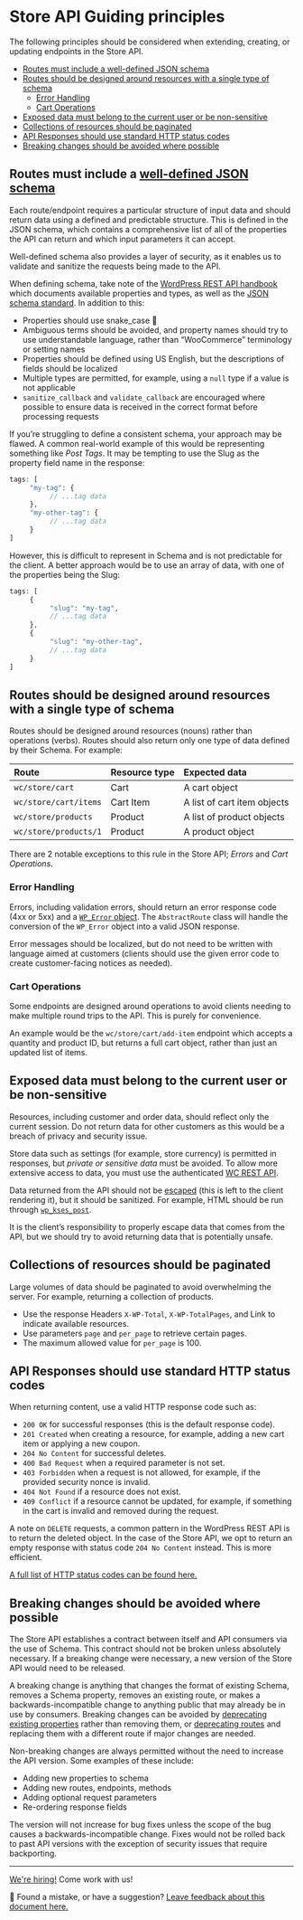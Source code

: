 # Store API Guiding principles <!-- omit in toc -->

The following principles should be considered when extending, creating, or updating endpoints in the Store API.

- [Routes must include a well-defined JSON schema](#routes-must-include-a-well-defined-json-schema)
- [Routes should be designed around resources with a single type of schema](#routes-should-be-designed-around-resources-with-a-single-type-of-schema)
  - [Error Handling](#error-handling)
  - [Cart Operations](#cart-operations)
- [Exposed data must belong to the current user or be non-sensitive](#exposed-data-must-belong-to-the-current-user-or-be-non-sensitive)
- [Collections of resources should be paginated](#collections-of-resources-should-be-paginated)
- [API Responses should use standard HTTP status codes](#api-responses-should-use-standard-http-status-codes)
- [Breaking changes should be avoided where possible](#breaking-changes-should-be-avoided-where-possible)

## Routes must include a [well-defined JSON schema](https://developer.wordpress.org/rest-api/extending-the-rest-api/schema/)

Each route/endpoint requires a particular structure of input data and should return data using a defined and predictable structure. This is defined in the JSON schema, which contains a comprehensive list of all of the properties the API can return and which input parameters it can accept.

Well-defined schema also provides a layer of security, as it enables us to validate and sanitize the requests being made to the API.

When defining schema, take note of the [WordPress REST API handbook](https://developer.wordpress.org/rest-api/extending-the-rest-api/schema/) which documents available properties and types, as well as the [JSON schema standard](http://json-schema.org/). In addition to this:

-   Properties should use snake_case 🐍
-   Ambiguous terms should be avoided, and property names should try to use understandable language, rather than “WooCommerce” terminology or setting names
-   Properties should be defined using US English, but the descriptions of fields should be localized
-   Multiple types are permitted, for example, using a `null` type if a value is not applicable
-   `sanitize_callback` and `validate_callback` are encouraged where possible to ensure data is received in the correct format before processing requests

If you’re struggling to define a consistent schema, your approach may be flawed. A common real-world example of this would be representing something like _Post Tags_. It may be tempting to use the Slug as the property field name in the response:

```php
tags: [
     "my-tag": {
          // ...tag data
     },
     "my-other-tag": {
          // ...tag data
     }
]
```

However, this is difficult to represent in Schema and is not predictable for the client. A better approach would be to use an array of data, with one of the properties being the Slug:

```php
tags: [
     {
          "slug": "my-tag",
          // ...tag data
     },
     {
          "slug": "my-other-tag",
          // ...tag data
     }
]
```

## Routes should be designed around resources with a single type of schema

Routes should be designed around resources (nouns) rather than operations (verbs). Routes should also return only one type of data defined by their Schema. For example:

| Route                 | Resource type | Expected data               |
| :-------------------- | :------------ | :-------------------------- |
| `wc/store/cart`       | Cart          | A cart object               |
| `wc/store/cart/items` | Cart Item     | A list of cart item objects |
| `wc/store/products`   | Product       | A list of product objects   |
| `wc/store/products/1` | Product       | A product object            |

There are 2 notable exceptions to this rule in the Store API; _Errors_ and _Cart Operations_.

### Error Handling

Errors, including validation errors, should return an error response code (4xx or 5xx) and a [`WP_Error` object](https://developer.wordpress.org/reference/classes/wp_error/). The `AbstractRoute` class will handle the conversion of the `WP_Error` object into a valid JSON response.

Error messages should be localized, but do not need to be written with language aimed at customers (clients should use the given error code to create customer-facing notices as needed).

### Cart Operations

Some endpoints are designed around operations to avoid clients needing to make multiple round trips to the API. This is purely for convenience.

An example would be the `wc/store/cart/add-item` endpoint which accepts a quantity and product ID, but returns a full cart object, rather than just an updated list of items.

## Exposed data must belong to the current user or be non-sensitive

Resources, including customer and order data, should reflect only the current session. Do not return data for other customers as this would be a breach of privacy and security issue.

Store data such as settings (for example, store currency) is permitted in responses, but _private or sensitive data_ must be avoided. To allow more extensive access to data, you must use the authenticated [WC REST API](https://woocommerce.github.io/woocommerce-rest-api-docs/#introduction).

Data returned from the API should not be [escaped](https://developer.wordpress.org/themes/theme-security/data-sanitization-escaping/) (this is left to the client rendering it), but it should be sanitized. For example, HTML should be run through [`wp_kses_post`](https://developer.wordpress.org/reference/functions/wp_kses_post/).

It is the client’s responsibility to properly escape data that comes from the API, but we should try to avoid returning data that is potentially unsafe.

## Collections of resources should be paginated

Large volumes of data should be paginated to avoid overwhelming the server. For example, returning a collection of products.

-   Use the response Headers `X-WP-Total`, `X-WP-TotalPages`, and Link to indicate available resources.
-   Use parameters `page` and `per_page` to retrieve certain pages.
-   The maximum allowed value for `per_page` is 100.

## API Responses should use standard HTTP status codes

When returning content, use a valid HTTP response code such as:

-   `200 OK` for successful responses (this is the default response code).
-   `201 Created` when creating a resource, for example, adding a new cart item or applying a new coupon.
-   `204 No Content` for successful deletes.
-   `400 Bad Request` when a required parameter is not set.
-   `403 Forbidden` when a request is not allowed, for example, if the provided security nonce is invalid.
-   `404 Not Found` if a resource does not exist.
-   `409 Conflict` if a resource cannot be updated, for example, if something in the cart is invalid and removed during the request.

A note on `DELETE` requests, a common pattern in the WordPress REST API is to return the deleted object. In the case of the Store API, we opt to return an empty response with status code `204 No Content` instead. This is more efficient.

[A full list of HTTP status codes can be found here.](https://www.iana.org/assignments/http-status-codes/http-status-codes.xhtml)

## Breaking changes should be avoided where possible

The Store API establishes a contract between itself and API consumers via the use of Schema. This contract should not be broken unless absolutely necessary. If a breaking change were necessary, a new version of the Store API would need to be released.

A breaking change is anything that changes the format of existing Schema, removes a Schema property, removes an existing route, or makes a backwards-incompatible change to anything public that may already be in use by consumers. Breaking changes can be avoided by [deprecating existing properties](http://json-schema.org/draft/2019-09/json-schema-validation.html#rfc.section.9.3) rather than removing them, or [deprecating routes](https://datatracker.ietf.org/doc/html/rfc8594) and replacing them with a different route if major changes are needed.

Non-breaking changes are always permitted without the need to increase the API version. Some examples of these include:

-   Adding new properties to schema
-   Adding new routes, endpoints, methods
-   Adding optional request parameters
-   Re-ordering response fields

The version will not increase for bug fixes unless the scope of the bug causes a backwards-incompatible change. Fixes would not be rolled back to past API versions with the exception of security issues that require backporting.
<!-- FEEDBACK -->
---

[We're hiring!](https://woocommerce.com/careers/) Come work with us!

🐞 Found a mistake, or have a suggestion? [Leave feedback about this document here.](https://github.com/woocommerce/woocommerce-gutenberg-products-block/issues/new?assignees=&labels=type%3A+documentation&template=--doc-feedback.md&title=Feedback%20on%20./src/StoreApi/docs/guiding-principles.md)
<!-- /FEEDBACK -->

